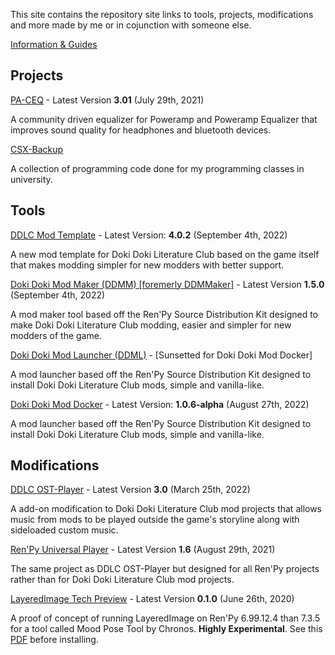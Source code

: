 This site contains the repository site links to tools, projects, modifications and more made by me or in cojunction with someone else.

[Information & Guides](information/information.md)

## Projects

[PA-CEQ](https://github.com/GanstaKingofSA/PA-CEQ) - Latest Version **3.01** (July 29th, 2021)

A community driven equalizer for Poweramp and Poweramp Equalizer that improves sound quality for headphones and bluetooth devices.

[CSX-Backup](https://github.com/GanstaKingofSA/CS1310-Backup) 

A collection of programming code done for my programming classes in university.

## Tools

[DDLC Mod Template](https://ganstakingofsa.github.io/DDLCModTemplate2.0) - Latest Version: **4.0.2** (September 4th, 2022)

A new mod template for Doki Doki Literature Club based on the game itself that makes modding simpler for new modders with better support.

[Doki Doki Mod Maker (DDMM) [foremerly DDMMaker]](https://ganstakingofsa.github.io/DDLC-ModMaker) - Latest Version **1.5.0** (September 4th, 2022)

A mod maker tool based off the Ren'Py Source Distribution Kit designed to make Doki Doki Literature Club modding, easier and simpler for new modders of the game. 

[Doki Doki Mod Launcher (DDML)](https://github.com/GanstaKingofSA/DDML) - [Sunsetted for Doki Doki Mod Docker]

A mod launcher based off the Ren'Py Source Distribution Kit designed to install Doki Doki Literature Club mods, simple and vanilla-like. 

[Doki Doki Mod Docker](https://github.com/GanstaKingofSA/DDModDocker) - Latest Version: **1.0.6-alpha** (August 27th, 2022)

A mod launcher based off the Ren'Py Source Distribution Kit designed to install Doki Doki Literature Club mods, simple and vanilla-like. 

## Modifications

[DDLC OST-Player](https://github.com/GanstaKingofSA/DDLC-OSTPlayer) - Latest Version **3.0** (March 25th, 2022)

A add-on modification to Doki Doki Literature Club mod projects that allows music from mods to be played outside the game's storyline along with sideloaded custom music.

[Ren'Py Universal Player](https://github.com/GanstaKingofSA/RenPy-Universal-Player) - Latest Version **1.6** (August 29th, 2021)

The same project as DDLC OST-Player but designed for all Ren'Py projects rather than for Doki Doki Literature Club mod projects.

[LayeredImage Tech Preview](https://drive.google.com/file/d/15uuQvq2FSw2RvLFwWVVVqa8Liza80c5_/view?usp=sharing) - Latest Version **0.1.0** (June 26th, 2020)

A proof of concept of running LayeredImage on Ren'Py 6.99.12.4 than 7.3.5 for a tool called Mood Pose Tool by Chronos. **Highly Experimental**. See this [PDF](https://drive.google.com/file/d/1rZLBHIEEu63Oyj6Apfl3myQabebyDEOp/view) before installing. 
